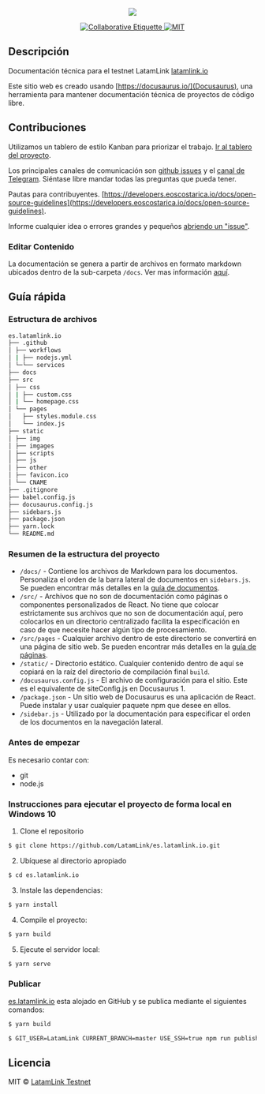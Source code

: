 <p align="center">
	<a href="https://latamlink.io">
		<img src="https://github.com/LatamLink/latamlink.io/raw/master/logo.png" >
	</a>
</p>

<p align="center">
	<a href="https://git.io/col">
		<img src="https://img.shields.io/badge/%E2%9C%93-collaborative_etiquette-brightgreen.svg" alt="Collaborative Etiquette">
	</a>
	<a href="#">
		<img src="https://img.shields.io/dub/l/vibe-d.svg" alt="MIT">
	</a>
</p>

## Descripción 
Documentación técnica para el testnet LatamLink [latamlink.io](https://es.latamlink.io)

Este sitio web es creado usando [https://docusaurus.io/](Docusaurus), una herramienta para mantener documentación técnica de proyectos de código libre. 

## Contribuciones 

Utilizamos un tablero de estilo Kanban para priorizar el trabajo. [Ir al tablero del proyecto](https://github.com/LatamLink/projects/1).

Los principales canales de comunicación son [github issues](https://github.com/LatamLink/latamlink.io/issues) y el [canal de Telegram](https://t.me/latamlink). Siéntase libre mandar todas las preguntas que pueda tener.

Pautas para contribuyentes. [https://developers.eoscostarica.io/docs/open-source-guidelines](https://developers.eoscostarica.io/docs/open-source-guidelines).

Informe cualquier idea o errores grandes y pequeños [abriendo un "issue"](https://github.com/LatamLink/latamlink.io/issues).

### Editar Contenido
La documentación se genera a partir de archivos en formato markdown ubicados dentro de la sub-carpeta `/docs`. Ver mas información [aquí](https://github.com/LatamLink/es.latamlink.io/tree/master/website).

## Guía rápida

### Estructura de archivos

```sh
es.latamlink.io
├── .github
│ ├── workflows
│ | ├── nodejs.yml
│ └─└── services
├── docs
├── src
│ ├── css
│ | ├── custom.css
│ | └── homepage.css
│ └── pages
│ 	├── styles.module.css
│   └── index.js
├── static
│ ├── img
│ ├── imgages
│ ├── scripts
│ ├── js
│ ├── other
│ ├── favicon.ico
│ └── CNAME
├── .gitignore
├── babel.config.js
├── docusaurus.config.js
├── sidebars.js
├── package.json
├── yarn.lock
└── README.md
```

### Resumen de la estructura del proyecto

- `/docs/` - Contiene los archivos de Markdown para los documentos. Personaliza el orden de la barra lateral de documentos en  `sidebars.js`. Se pueden encontrar más detalles en la [guía de documentos](https://v2.docusaurus.io/docs/markdown-features).
- `/src/` - Archivos que no son de documentación como páginas o componentes personalizados de React. No tiene que colocar estrictamente sus archivos que no son de documentación aquí, pero colocarlos en un directorio centralizado facilita la especificación en caso de que necesite hacer algún tipo de procesamiento.
- `/src/pages` - Cualquier archivo dentro de este directorio se convertirá en una página de sitio web. Se pueden encontrar más detalles en la [guía de páginas](https://v2.docusaurus.io/docs/creating-pages).
- `/static/` - Directorio estático. Cualquier contenido dentro de aquí se copiará en la raíz del directorio de compilación final `build`.
- `/docusaurus.config.js` - El archivo de configuración para el sitio. Este es el equivalente de siteConfig.js en Docusaurus 1.
- `/package.json` - Un sitio web de Docusaurus es una aplicación de React. Puede instalar y usar cualquier paquete npm que desee en ellos.
- `/sidebar.js` - Utilizado por la documentación para especificar el orden de los documentos en la navegación lateral.

### Antes de empezar
Es necesario contar con: 
* git
* node.js

### Instrucciones para ejecutar el proyecto de forma local en Windows 10

1. Clone el repositorio

```bash
$ git clone https://github.com/LatamLink/es.latamlink.io.git
```

2. Ubíquese al directorio apropiado

```bash
$ cd es.latamlink.io
```

3. Instale las dependencias:
```bash
$ yarn install 
```

4. Compile el proyecto:
```bash		
$ yarn build 
```

5. Ejecute el servidor local:
```bash		
$ yarn serve 
```

### Publicar
[es.latamlink.io](https://es.latamlink.io) esta alojado en GitHub y se publica mediante el siguientes comandos:

```bash		
$ yarn build 
```

```bash		
$ GIT_USER=LatamLink CURRENT_BRANCH=master USE_SSH=true npm run publish-gh-pages
```

## Licencia

MIT © [LatamLink Testnet](https://latamlink.io)  
